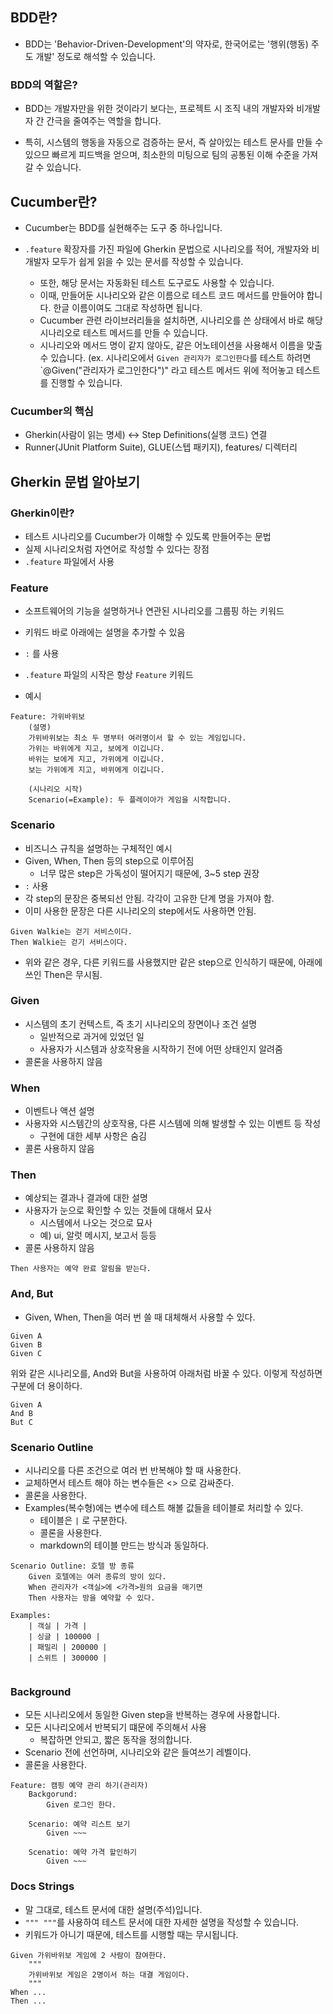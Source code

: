 ## BDD란?

- BDD는 'Behavior-Driven-Development'의 약자로, 한국어로는 '행위(행동) 주도 개발' 정도로 해석할 수 있습니다.

### BDD의 역할은?

- BDD는 개발자만을 위한 것이라기 보다는, 프로젝트 시 조직 내의 개발자와 비개발자 간 간극을 줄여주는 역할을 합니다.

- 특히, 시스템의 행동을 자동으로 검증하는 문서, 즉 살아있는 테스트 문사를 만들 수 있으므 빠르게 피드백을 얻으며, 최소한의 미팅으로 팀의 공통된 이해 수준을 가져갈 수 있습니다.

## Cucumber란?

- Cucumber는 BDD를 실현해주는 도구 중 하나입니다.

- `.feature` 확장자를 가진 파일에 Gherkin 문법으로 시나리오를 적어, 개발자와 비개발자 모두가 쉽게 읽을 수 있는 문서를 작성할 수 있습니다.
    - 또한, 해당 문서는 자동화된 테스트 도구로도 사용할 수 있습니다.
    - 이때, 만들어둔 시나리오와 같은 이름으로 테스트 코드 메서드를 만들어야 합니다. 한글 이름이여도 그대로 작성하면 됩니다.
    - Cucumber 관련 라이브러리들을 설치하면, 시나리오를 쓴 상태에서 바로 해당 시나리오로 테스트 메서드를 만들 수 있습니다.
    - 시나리오와 메서드 명이 같지 않아도, 같은 어노테이션을 사용해서 이름을 맞출 수 있습니다. (ex. 시나리오에서 `Given 관리자가 로그인한다`를 테스트 하려면 `@Given("관리자가 로그인한다")" 라고 테스트 메서드 위에 적어놓고 테스트를 진행할 수 있습니다.
 
### Cucumber의 핵심
- Gherkin(사람이 읽는 명세) <-> Step Definitions(실행 코드) 연결
- Runner(JUnit Platform Suite), GLUE(스텝 패키지), features/ 디렉터리

## Gherkin 문법 알아보기

### Gherkin이란?

- 테스트 시나리오를 Cucumber가 이해할 수 있도록 만들어주는 문법
- 실제 시나리오처럼 자연어로 작성할 수 있다는 장점
- `.feature` 파일에서 사용

### Feature

- 소프트웨어의 기능을 설명하거나 연관된 시나리오를 그룹핑 하는 키워드
- 키워드 바로 아래에는 설명을 추가할 수 있음
- `:` 를 사용
- `.feature` 파일의 시작은 항상 `Feature` 키워드

- 예시

```
Feature: 가위바위보
    (설명)
    가위바위보는 최소 두 명부터 여러명이서 할 수 있는 게임입니다.
    가위는 바위에게 지고, 보에게 이깁니다.
    바위는 보에게 지고, 가위에게 이깁니다.
    보는 가위에게 지고, 바위에게 이깁니다.

    (시나리오 시작)
    Scenario(=Example): 두 플레이아가 게임을 시작합니다.
```

### Scenario

- 비즈니스 규칙을 설명하는 구체적인 예시
- Given, When, Then 등의 step으로 이루어짐
    - 너무 많은 step은 가독성이 떨어지기 때문에, 3~5 step 권장
- `:` 사용
- 각 step의 문장은 중복되선 안됨. 각각이 고유한 단계 명을 가져야 함.
- 이미 사용한 문장은 다른 시나리오의 step에서도 사용하면 안됨.

```
Given Walkie는 걷기 서비스이다.
Then Walkie는 걷기 서비스이다.
```
- 위와 같은 경우, 다른 키워드를 사용했지만 같은 step으로 인식하기 때문에, 아래에 쓰인 Then은 무시됨.


### Given

- 시스템의 초기 컨텍스트, 즉 초기 시나리오의 장면이나 조건 설명
    - 일반적으로 과거에 있었던 일
    - 사용자가 시스템과 상호작용을 시작하기 전에 어떤 상태인지 알려줌 
- 콜론을 사용하지 않음

### When

- 이벤트나 액션 설명
- 사용자와 시스템간의 상호작용, 다른 시스템에 의해 발생할 수 있는 이벤트 등 작성
    - 구현에 대한 세부 사항은 숨김
- 콜론 사용하지 않음

### Then

- 예상되는 결과나 결과에 대한 설명
- 사용자가 눈으로 확인할 수 있는 것들에 대해서 묘사
    - 시스템에서 나오는 것으로 묘사
    - 예) ui, 알럿 메시지, 보고서 등등
- 콜론 사용하지 않음

```
Then 사용자는 예약 완료 알림을 받는다.
```

### And, But

- Given, When, Then을 여러 번 쓸 때 대체해서 사용할 수 있다.

```
Given A
Given B
Given C
```

위와 같은 시나리오를, And와 But을 사용하여 아래처럼 바꿀 수 있다.
이렇게 작성하면 구분에 더 용이하다.

```
Given A
And B
But C
```


### Scenario Outline

- 시나리오를 다른 조건으로 여러 번 반복해야 할 때 사용한다.
- 교체하면서 테스트 해야 하는 변수들은 <> 으로 감싸준다.
- 콜론을 사용한다.
- Examples(복수형)에는 변수에 테스트 해볼 값들을 테이블로 처리할 수 있다.
    - 테이블은 `|` 로 구분한다.
    - 콜론을 사용한다.
    - markdown의 테이블 만드는 방식과 동일하다.

```
Scenario Outline: 호텔 방 종류
    Given 호텔에는 여러 종류의 방이 있다.
    When 관리자가 <객실>에 <가격>원의 요금을 매기면
    Then 사용자는 방을 예약할 수 있다.

Examples:
    | 객실 | 가격 |
    | 싱글 | 100000 |
    | 패밀리 | 200000 |
    | 스위트 | 300000 |


```


### Background

- 모든 시나리오에서 동일한 Given step을 반복하는 경우에 사용합니다.
- 모든 시나리오에서 반복되기 떄문에 주의해서 사용
    - 복잡하면 안되고, 짧은 동작을 정의합니다.
- Scenario 전에 선언하며, 시나리오와 같은 들여쓰기 레벨이다.
- 콜론을 사용한다.

```
Feature: 캠핑 예약 관리 하기(관리자)
    Backgorund:
        Given 로그인 한다.

    Scenario: 예약 리스트 보기
        Given ~~~

    Scenatio: 예약 가격 할인하기
        Given ~~~
```


### Docs Strings

- 말 그대로, 테스트 문서에 대한 설명(주석)입니다.
- `""" """`를 사용하여 테스트 문서에 대한 자세한 설명을 작성할 수 있습니다.
- 키워드가 아니기 때문에, 테스트를 시행할 때는 무시됩니다.

```
Given 가위바위보 게임에 2 사람이 참여한다.
    """
    가위바위보 게임은 2명이서 하는 대결 게임이다.
    """
When ...
Then ...
```

